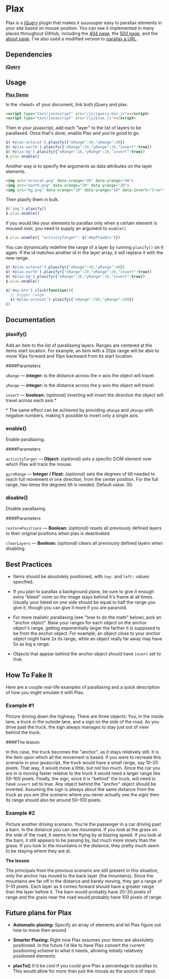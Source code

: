 # Plax

Plax is a [jQuery](http://jquery.com) plugin that makes it suuuuuper easy to parallax elements in your site based on mouse position. You can see it implemented in many places throughout GitHub, including the [404 page](http://www.github.com/404), the [500 page](http://www.github.com/500), and the [about page](http://www.github.com/about). I've also used a modified version to [parallax a URL](http://projects.cameronmcefee.com/parallax-url).


## Dependencies

**[jQuery](http://jquery.com/)**


## Usage

**[Plax Demo](http://projects.cameronmcefee.com/plax-demo)**

In the &lt;head&gt; of your document, link both jQuery and plax.

```html
<script type="text/javascript" src="/js/jquery.min.js"></script>
<script type="text/javascript" src="/js/plax.js"></script>
```

Then in your javascript, add each "layer" to the list of layers to be parallaxed. Once that's done, enable Plax and you're good to go.

```javascript
$('#plax-octocat').plaxify({"xRange":40,"yRange":40})
$('#plax-earth').plaxify({"xRange":20,"yRange":20,"invert":true})
$('#plax-bg').plaxify({"xRange":10,"yRange":10,"invert":true})
$.plax.enable()
```

Another way is to specify the arguments as data attributes on the layer elements.

```html
<img src="octocat.png" data-xrange="40" data-yrange="40">
<img src="earth.png" data-xrange="20" data-yrange="20">
<img src="bg.png" data-xrange="10" data-yrange="10" data-invert="true">
```

Then plaxify them in bulk.

```javascript
$('img').plaxify()
$.plax.enable()
```

If you would like your elements to parallax only when a certain element is moused over, you need to supply an argument to `enable()`

```javascript
$.plax.enable({ "activityTarget": $('#myPlaxDiv')})
```

You can dynamically redefine the range of a layer by running `plaxify()` on it again. If the id matches another id in the layer array, it will replace it with the new range.

```javascript
$('#plax-octocat').plaxify({"xRange":40,"yRange":40})
$('#plax-earth').plaxify({"xRange":20,"yRange":20,"invert":true})
$('#plax-bg').plaxify({"xRange":10,"yRange":10,"invert":true})
$.plax.enable()

$('#my-btn').click(function(){
  // bigger range
  $('#plax-octocat').plaxify({"xRange":200,"yRange":200})
})
```


## Documentation

### plaxify()

Add an item to the list of parallaxing layers. Ranges are centered at the items start location. For example, an item with a 20px range will be able to move 10px forward and 10px backward from its start location.

####Parameters

`xRange` &mdash; **integer:** is the distance across the x-axis the object will travel.

`yRange` &mdash; **integer:** is the distance across the y-axis the object will travel.

`invert` &mdash; **boolean:** *(optional)* inverting will invert the direction the object will travel across each axis.*

\* The same effect can be achieved by providing `xRange` and `yRange` with negative numbers, making it possible to invert only a single axis.

### enable()

Enable parallaxing.

####Parameters

`activityTarget` &mdash; **Object:** *(optional)* sets a specific DOM element over which Plax will track the mouse.

`gyroRange` &mdash; **Integer / Float:** *(optional)* sets the degrees of tilt needed to reach full movement in one direction, from the center position. For the full range, two times the degrees tilt is needed. Default value: 30.

### disable()

Disable parallaxing.

####Parameters

`restorePositions` &mdash; **Boolean:** *(optional)* resets all previously defined layers to their original positions when plax is deactivated. 

`clearLayers` &mdash; **Boolean:** *(optional)* clears all previously defined layers when disabling.


## Best Practices

- Items should be absolutely positioned, with `top:` and `left:` values specified.

- If you plan to parallax a background plane, be sure to give it enough extra "bleed" room so the image stays behind it's frame at all times. Usually your bleed on one side should be equal to half the range you give it, though you can give it more if you are paranoid.

- For more realistic parallaxing (see "how to do the math" below), pick an "anchor object". Base your ranges for each object on the anchor object's range, getting exponentially larger the farther it is supposed to be from the anchor object. For example, an object close to your anchor object might have 2x its range, while an object really far away may have 5x as big a range.

- Objects that appear behind the anchor object should have `invert` set to true.


## How To Fake It

Here are a couple real-life examples of parallaxing and a quick description of how you might emulate it with Plax.

### Example #1

Picture driving down the highway. There are three objects: You, in the inside lane, a truck in the outside lane, and a sign on the side of the road. As you drive past the truck, the sign always manages to stay just out of view behind the truck.

####The lesson

In this case, the truck becomes the "anchor", as it stays relatively still. It is the item upon which all the movement is based. If you were to recreate this scenario in your javascript, the truck would have a small range, say 10&ndash;20 pixels. That way, it would move a little, but not too much. Since the car you are in is moving faster relative to the truck it would need a larger range like 50&ndash;100 pixels. Finally, the sign, since it is "behind" the truck, will need to have `invert` set to true. Any object behind the "anchor" object should be inverted. Assuming the sign is always about the same distance from the truck as you are (the scenario where you never actually see the sign) then its range should also be around 50&ndash;100 pixels.


### Example #2

Picture another driving scenario. You're the passenger in a car driving past a barn. In the distance you can see mountains. If you look at the grass on the side of the road, it seems to be flying by at blazing speed. If you look at the barn, it still appears to be passing by, but much more slowly than the grass. If you look to the mountains in the distance, they pretty much seem to be staying where they are at.

__The lesson__

The principals from the previous scenario are still present in this situation, only the anchor has moved to the back layer (the mountains). Since the mountains are far off in the distance and barely moving, they get a range of 5&ndash;10 pixels. Each layer as it comes forward should have a greater range than the layer before it. The barn would probably have 20&ndash;30 pixels of range and the grass near the road would probably have 100 pixels of range.


## Future plans for Plax

- __Automatic plaxing:__ Specify an array of elements and let Plax figure out how to move then around.

- __Smarter Plaxing:__ Right now Plax assumes your items are absolutely positioned. In the future I'd like to have Plax convert the current positioning scheme to what it needs, allowing initially relatively positioned elements.

- __plaxTo()__ It'd be cool if you could give Plax a percentage to parallax to. This would allow for more than just the mouse as the source of input.
